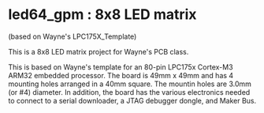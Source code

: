 # led64_gpm : 8x8 LED matrix
(based on Wayne's LPC175X_Template)

This is a 8x8 LED matrix project for Wayne's PCB class.

This is based on Wayne's template for an 80-pin LPC175x Cortex-M3 ARM32 embedded
processor.  The board is 49mm x 49mm and has 4 mounting holes
arranged in a 40mm square.  The mountin holes are 3.0mm (or #4)
diameter.  In addition, the board has the various electronics
needed to connect to a serial downloader, a JTAG debugger dongle,
and Maker Bus.
